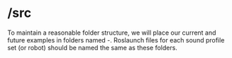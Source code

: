 # /src

To maintain a reasonable folder structure, we will place our current and future examples in folders named <robot>-<tag>. Roslaunch files for each sound profile set (or robot) should be named the same as these folders.